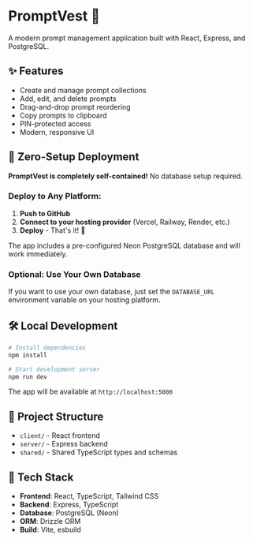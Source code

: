 # PromptVest 🚀

A modern prompt management application built with React, Express, and PostgreSQL.

## ✨ Features
- Create and manage prompt collections
- Add, edit, and delete prompts
- Drag-and-drop prompt reordering
- Copy prompts to clipboard
- PIN-protected access
- Modern, responsive UI

## 🚀 Zero-Setup Deployment

**PromptVest is completely self-contained!** No database setup required.

### Deploy to Any Platform:

1. **Push to GitHub**
2. **Connect to your hosting provider** (Vercel, Railway, Render, etc.)
3. **Deploy** - That's it! 🎉

The app includes a pre-configured Neon PostgreSQL database and will work immediately.

### Optional: Use Your Own Database
If you want to use your own database, just set the `DATABASE_URL` environment variable on your hosting platform.

## 🛠️ Local Development

```bash
# Install dependencies
npm install

# Start development server
npm run dev
```

The app will be available at `http://localhost:5000`

## 📁 Project Structure
- `client/` - React frontend
- `server/` - Express backend
- `shared/` - Shared TypeScript types and schemas

## 🎯 Tech Stack
- **Frontend**: React, TypeScript, Tailwind CSS
- **Backend**: Express, TypeScript
- **Database**: PostgreSQL (Neon)
- **ORM**: Drizzle ORM
- **Build**: Vite, esbuild 